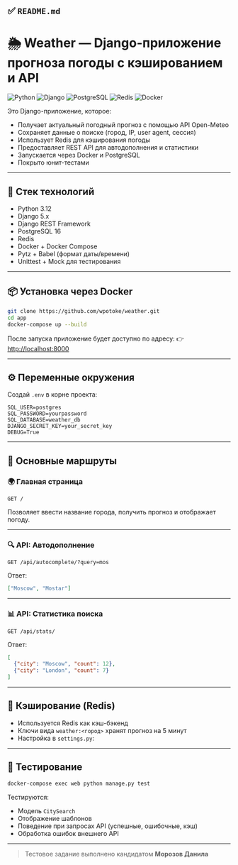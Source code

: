 
## ✅ `README.md`

# 🌦 Weather — Django-приложение прогноза погоды с кэшированием и API

![Python](https://img.shields.io/badge/Python-3.12-blue?logo=python&logoColor=white)
![Django](https://img.shields.io/badge/Django-5.0-green?logo=django)
![PostgreSQL](https://img.shields.io/badge/Postgres-16-blue?logo=postgresql)
![Redis](https://img.shields.io/badge/Redis-cache-red?logo=redis)
![Docker](https://img.shields.io/badge/Docker-ready-blue?logo=docker)

Это Django-приложение, которое:

- Получает актуальный погодный прогноз с помощью API Open-Meteo
- Сохраняет данные о поиске (город, IP, user agent, сессия)
- Использует Redis для кэширования погоды
- Предоставляет REST API для автодополнения и статистики
- Запускается через Docker и PostgreSQL
- Покрыто юнит-тестами

---

## 🚀 Стек технологий

- Python 3.12
- Django 5.x
- Django REST Framework
- PostgreSQL 16
- Redis
- Docker + Docker Compose
- Pytz + Babel (формат даты/времени)
- Unittest + Mock для тестирования

---

## 📦 Установка через Docker

```bash
git clone https://github.com/wpotoke/weather.git
cd app
docker-compose up --build
````

После запуска приложение будет доступно по адресу:
👉 [http://localhost:8000](http://localhost:8000)

---

## ⚙️ Переменные окружения

Создай `.env` в корне проекта:

```env
SQL_USER=postgres
SQL_PASSWORD=yourpassword
SQL_DATABASE=weather_db
DJANGO_SECRET_KEY=your_secret_key
DEBUG=True
```

---

## 🔗 Основные маршруты

### 🌍 Главная страница

```http
GET /
```

Позволяет ввести название города, получить прогноз и отображает погоду.

---

### 🔍 API: Автодополнение

```http
GET /api/autocomplete/?query=mos
```

Ответ:

```json
["Moscow", "Mostar"]
```

---

### 📊 API: Статистика поиска

```http
GET /api/stats/
```

Ответ:

```json
[
  {"city": "Moscow", "count": 12},
  {"city": "London", "count": 7}
]
```

---

## 🧠 Кэширование (Redis)

* Используется Redis как кэш-бэкенд
* Ключи вида `weather:<город>` хранят прогноз на 5 минут
* Настройка в `settings.py`:

---

## 🧪 Тестирование

```bash
docker-compose exec web python manage.py test
```

Тестируются:

* Модель `CitySearch`
* Отображение шаблонов
* Поведение при запросах API (успешные, ошибочные, кэш)
* Обработка ошибок внешнего API

---

> Тестовое задание выполнено кандидатом **Морозов Данила**


